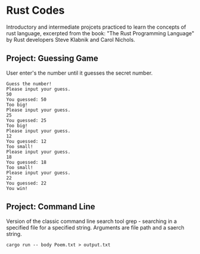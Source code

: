 # Rust Codes

Introductory and intermediate projcets practiced to learn the concepts of rust language, excerpted from the book: "The Rust Programming Language" by Rust developers Steve Klabnik and Carol Nichols.

## Project: Guessing Game 

User enter's the number until it guesses the secret number.

```
Guess the number!
Please input your guess.
50
You guessed: 50
Too big!
Please input your guess.
25
You guessed: 25
Too big!
Please input your guess.
12
You guessed: 12
Too small!
Please input your guess.
18
You guessed: 18
Too small!
Please input your guess.
22
You guessed: 22
You win!
```

## Project: Command Line
Version of the classic command line search tool grep - searching in a specified file for a specified string. Arguments are file path
and a saerch string.
```
cargo run -- body Poem.txt > output.txt
```
